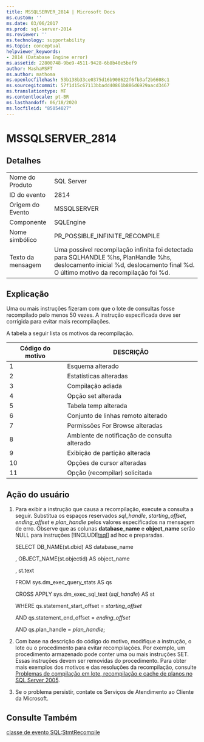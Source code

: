 ```yaml
---
title: MSSQLSERVER_2814 | Microsoft Docs
ms.custom: ''
ms.date: 03/06/2017
ms.prod: sql-server-2014
ms.reviewer: ''
ms.technology: supportability
ms.topic: conceptual
helpviewer_keywords:
- 2814 (Database Engine error)
ms.assetid: 22800748-9be9-4511-9428-6b8b40e5bef9
author: MashaMSFT
ms.author: mathoma
ms.openlocfilehash: 53b138b33ce0375d16b908622f6fb3af2b6608c1
ms.sourcegitcommit: 57f1d15c67113bbadd40861b886d6929aacd3467
ms.translationtype: MT
ms.contentlocale: pt-BR
ms.lasthandoff: 06/18/2020
ms.locfileid: "85054027"
---
```

# <a name="mssqlserver_2814"></a>MSSQLSERVER_2814
    
## <a name="details"></a>Detalhes  
  
|||  
|-|-|  
|Nome do Produto|SQL Server|  
|ID do evento|2814|  
|Origem do Evento|MSSQLSERVER|  
|Componente|SQLEngine|  
|Nome simbólico|PR_POSSIBLE_INFINITE_RECOMPILE|  
|Texto da mensagem|Uma possível recompilação infinita foi detectada para SQLHANDLE %hs, PlanHandle %hs, deslocamento inicial %d, deslocamento final %d. O último motivo da recompilação foi %d.|  
  
## <a name="explanation"></a>Explicação  
 Uma ou mais instruções fizeram com que o lote de consultas fosse recompilado pelo menos 50 vezes. A instrução especificada deve ser corrigida para evitar mais recompilações.  
  
 A tabela a seguir lista os motivos da recompilação.  
  
|Código do motivo|DESCRIÇÃO|  
|-----------------|-----------------|  
|1|Esquema alterado|  
|2|Estatísticas alteradas|  
|3|Compilação adiada|  
|4|Opção set alterada|  
|5|Tabela temp alterada|  
|6|Conjunto de linhas remoto alterado|  
|7|Permissões For Browse alteradas|  
|8|Ambiente de notificação de consulta alterado|  
|9|Exibição de partição alterada|  
|10|Opções de cursor alteradas|  
|11|Opção (recompilar) solicitada|  
  
## <a name="user-action"></a>Ação do usuário  
  
1.  Para exibir a instrução que causa a recompilação, execute a consulta a seguir. Substitua os espaços reservados *sql_handle*, *starting_offset*, *ending_offset* e *plan_handle* pelos valores especificados na mensagem de erro. Observe que as colunas **database_name** e **object_name** serão NULL para instruções [!INCLUDE[tsql](../../includes/tsql-md.md)] ad hoc e preparadas.  
  
     SELECT DB_NAME(st.dbid) AS database_name  
  
     , OBJECT_NAME(st.objectid) AS object_name  
  
     , st.text  
  
     FROM sys.dm_exec_query_stats AS qs  
  
     CROSS APPLY sys.dm_exec_sql_text (*sql_handle*) AS st  
  
     WHERE qs.statement_start_offset = *starting_offset*  
  
     AND qs.statement_end_offset = *ending_offset*  
  
     AND qs.plan_handle = *plan_handle*;  
  
2.  Com base na descrição do código do motivo, modifique a instrução, o lote ou o procedimento para evitar recompilações. Por exemplo, um procedimento armazenado pode conter uma ou mais instruções SET. Essas instruções devem ser removidas do procedimento. Para obter mais exemplos dos motivos e das resoluções da recompilação, consulte [Problemas de compilação em lote, recompilação e cache de planos no SQL Server 2005](https://docs.microsoft.com/previous-versions/sql/sql-server-2005/administrator/cc966425(v=technet.10)).  
  
3.  Se o problema persistir, contate os Serviços de Atendimento ao Cliente da Microsoft.  
  
## <a name="see-also"></a>Consulte Também  
 [classe de evento SQL:StmtRecompile](../event-classes/sql-stmtrecompile-event-class.md)  
  
  
